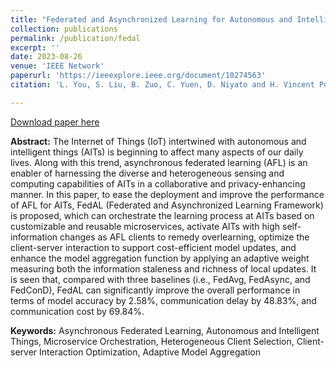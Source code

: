 ```yaml
---
title: "Federated and Asynchronized Learning for Autonomous and Intelligent Things"
collection: publications
permalink: /publication/fedal
excerpt: ''
date: 2023-08-26
venue: 'IEEE Network'
paperurl: 'https://ieeexplore.ieee.org/document/10274563'
citation: 'L. You, S. Liu, B. Zuo, C. Yuen, D. Niyato and H. Vincent Poor, "Federated and Asynchronized Learning for Autonomous and Intelligent Things," in IEEE Network, doi: 10.1109/MNET.2023.3321519.'

---
```


[Download paper here](http://nobody910.github.io/files/FedAL.pdf)

**Abstract:** The Internet of Things (IoT) intertwined with autonomous and intelligent things (AITs) is beginning to affect many aspects of our daily lives. Along with this trend, asynchronous federated learning (AFL) is an enabler of harnessing the diverse and heterogeneous sensing and computing capabilities of AITs in a collaborative and privacy-enhancing manner. In this paper, to ease the deployment and improve the performance of AFL for AITs, FedAL (Federated and Asynchronized Learning Framework) is proposed, which can orchestrate the learning process at AITs based on customizable and reusable microservices, activate AITs with high self-information changes as AFL clients to remedy overlearning, optimize the client-server interaction to support cost-efficient model updates, and enhance the model aggregation function by applying an adaptive weight measuring both the information staleness and richness of local updates. It is seen that, compared with three baselines (i.e., FedAvg, FedAsync, and FedConD), FedAL can significantly improve the overall performance in terms of model accuracy by 2.58%, communication delay by 48.83%, and communication cost by 69.84%.

**Keywords:** Asynchronous Federated Learning, Autonomous and Intelligent Things, Microservice Orchestration, Heterogeneous Client Selection, Client-server Interaction Optimization, Adaptive Model Aggregation